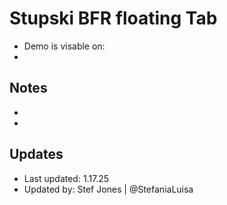 # Stupski BFR floating Tab

- Demo is visable on: 
- 



## Notes
- 
- 


## Updates
- Last updated: 1.17.25
- Updated by: Stef Jones | @StefaniaLuisa
